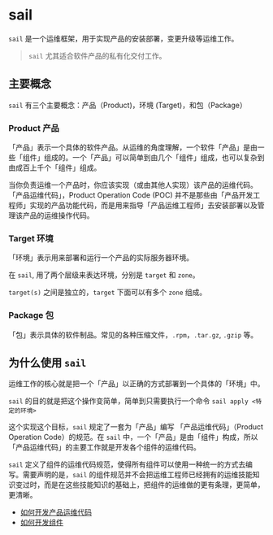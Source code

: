 # sail

`sail` 是一个运维框架，用于实现产品的安装部署，变更升级等运维工作。

> `sail` 尤其适合软件产品的私有化交付工作。

## 主要概念

`sail` 有三个主要概念：产品（Product)，环境 (Target)，和包（Package）

### Product 产品

「产品」表示一个具体的软件产品。从运维的角度理解，一个软件「产品」是由一些「组件」组成的。一个「产品」可以简单到由几个「组件」组成，也可以复杂到由成百上千个「组件」组成。

当你负责运维一个产品时，你应该实现（或由其他人实现）该产品的运维代码。「产品运维代码」，Product Operation Code (POC) 并不是那些由「产品开发工程师」实现的产品功能代码，而是用来指导「产品运维工程师」去安装部署以及管理该产品的运维操作代码。

### Target 环境

「环境」表示用来部署和运行一个产品的实际服务器环境。

在 `sail`, 用了两个层级来表达环境，分别是 `target` 和 `zone`。

`target(s)` 之间是独立的，`target` 下面可以有多个 `zone` 组成。

### Package 包

「包」表示具体的软件制品。常见的各种压缩文件，`.rpm`，`.tar.gz`, `.gzip` 等。

## 为什么使用 `sail`

运维工作的核心就是把一个「产品」以正确的方式部署到一个具体的「环境」中。

`sail` 的目的就是把这个操作变简单，简单到只需要执行一个命令 `sail apply <特定的环境>`

这个实现这个目标，`sail` 规定了一套为「产品」编写 「产品运维代码」（Product Operation Code）的规范。在 `sail` 中，一个「产品」是由「组件」构成，所以「产品运维代码」的主要工作就是开发各个组件的运维代码。

`sail` 定义了组件的运维代码规范，使得所有组件可以使用一种统一的方式去编写。需要声明的是，`sail` 的组件规范并不会把运维工程师已经拥有的运维技能知识变过时，而是在这些技能知识的基础上，把组件的运维做的更有条理，更简单，更清晰。

- [如何开发产品运维代码](./docs/zh/product.md)
- [如何开发组件](./docs/zh/component.md)
